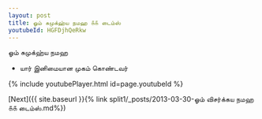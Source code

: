 ```yaml
---
layout: post
title: ஓம் சுமுக்ஹ்ய நமஹ ௧௧ டைம்ஸ்
youtubeId: HGFDjhQeRkw
---
```

 
 
 ஓம் சுமுக்ஹ்ய நமஹ  
 
 -  யார் இனிமையான முகம் கொண்டவர் 
 
  
 
  
 
 
 
 
 
 


{% include youtubePlayer.html id=page.youtubeId %}
 
[Next]({{ site.baseurl }}{% link  split1/_posts/2013-03-30-ஓம் விசர்க்கய நமஹ ௧௧ டைம்ஸ்.md%})
 
